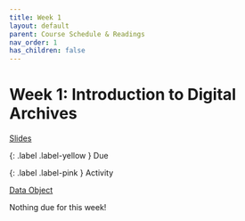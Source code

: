 ```yaml
---
title: Week 1
layout: default
parent: Course Schedule & Readings
nav_order: 1
has_children: false
---
```

# Week 1: Introduction to Digital Archives<br>

<a href="{{ site.baseurl }}/slides/week_01_slide_deck.html" target="_blank">Slides</a>

{: .label .label-yellow }
Due

{: .label .label-pink }
Activity

[Data Object](https://digital-archives.github.io/HISTGA1011/activities/fixity_bagger.html)

Nothing due for this week!
